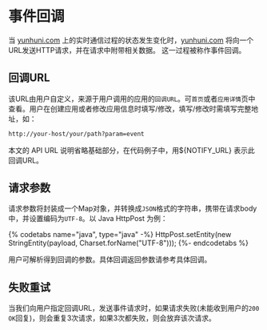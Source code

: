 # 事件回调
<!-- toc -->

当 [yunhuni.com](http://yunhuni.com/) 上的实时通信过程的状态发生变化时，[yunhuni.com](http://yunhuni.com/) 将向一个URL发送HTTP请求，并在请求中附带相关数据。
这一过程被称作事件回调。

## 回调URL

该URL由用户自定义，来源于用户调用的应用的`回调URL`。可`首页`或者`应用详情`页中查看。用户在创建应用或者修改应用信息时填写/修改，填写/修改时需填写完整地址，如：

```html
http://your-host/your/path?param=event
```

本文的 API URL 说明省略基础部分，在代码例子中，用${NOTIFY_URL} 表示此回调URL。

## 请求参数

请求参数将封装成一个Map对象，并转换成`JSON`格式的字符串，携带在请求body中，并设置编码为`UTF-8`。以 Java HttpPost 为例：

{% codetabs name="java", type="java" -%}
HttpPost.setEntity(new StringEntity(payload, Charset.forName("UTF-8")));
{%- endcodetabs %}

用户可解析得到回调的参数。具体回调返回参数请参考具体回调。

## 失败重试

当我们向用户指定回调URL，发送事件请求时，如果请求失败(未能收到用户的`200 OK`回复)，则会重复3次请求，如果3次都失败，则会放弃该次请求。
